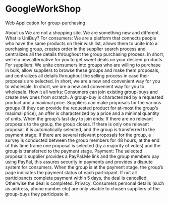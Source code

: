 # GoogleWorkShop
Web Application for group-purchasing

About us
We are not a shopping site. We are something new and different.
What is UniBuy?
For consumers:
We are a platform that connects people who have the same products on their wish list, allows them to unite into a purchasing group, creates order in the supplier search process and centralizes all the details throughout the group purchasing process.
In short, we’re a new alternative for you to get sweet deals on your desired products.
For suppliers:
We unite consumers into groups who are willing to purchase in bulk, allow suppliers to browse these groups and make them proposals, and centralizes all details throughout the selling process in case their proposals are selected. In short, we are a new and convenient way for you to wholesale.
In short, we are a new and convenient way for you to wholesale.
How it all works:
Consumers can join existing group-buys and create new ones from scratch. A group-buy is characterized by a requested product and a maximal price. Suppliers can make proposals for the various groups (if they can provide the requested product for at-most the group’s maximal price), an offer is characterized by a price and a minimal quantity of units.
When the group's last day to join ends:
If there are no relevant proposals to the group, the group closes.
If there is only one relevant proposal, it is automatically selected, and the group is transferred to the payment stage.
If there are several relevant proposals for the group, a survey is conducted between the group members for 48 hours, at the end of this time frame one proposal is selected (by a majority of votes) and the group is transferred to the payment stage.
Payment:
The selected proposal’s supplier provides a PayPal.Me link and the group members pay using PayPal, this assures security in payments and provides a dispute system for consumers. When the group is at the payment stage, the group’s page indicates the payment status of each participant. If not all participancts complete payment within 5 days, the deal is cancelled. Otherwise the deal is completed.
Privacy:
Consumers personal details (such as address, phone number etc) are only visable to chosen suppliers of the group-buys they participate in.
